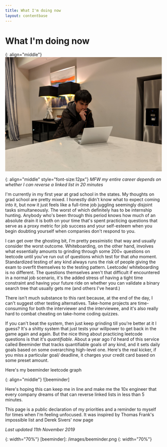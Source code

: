 ```yaml
---
title: What I'm doing now
layout: contentbase
---
```

What I'm doing now
======

{: align="middle"}
![now_page]

{: align="middle" style="font-size:12px"}
_MFW my entire career depends on whether I can reverse a linked list in 20 minutes_

I'm currently in my first year at grad school in the states. My thoughts on grad school are pretty mixed. I honestly didn't know what to expect coming into it, but now it just feels like a full-time job juggling seemingly disjoint tasks simultaneously. The worst of which definitely has to be internship hunting. Anybody who's been through this period knows how much of an absolute drain it is both on your time that's spent practicing questions that serve as a proxy metric for job success and your self-esteem when you begin doubting yourself when companies don't respond to you.

I can get over the ghosting bit, I'm pretty pessimistic that way and usually consider the worst outcome. Whiteboarding, on the other hand, involves what essentially amounts to grinding through some 200+ questions on leetcode until you've run out of questions which test for that _aha_ moment. 
Standardized testing of any kind always runs the risk of people giving the exam to overfit themselves to the testing pattern. Leetcode/ whiteboarding is no different. The questions themselves aren't that difficult if encountered in a normal job scenario, it's the added stress of having a tight time constraint and having your future ride on whether you can validate a binary search tree that usually gets me (and others I've heard.)

There isn't much substance to this rant because, at the end of the day, I can't suggest other testing alternatives. Take-home projects are time-consuming for both the interviewer and the interviewee, and it's also really hard to combat cheating on take-home coding quizzes.

If you can't beat the system, then just keep grinding till you're better at it I guess? It's a shitty system that just tests your willpower to get back in the game again and again. But the nice thing about practicing leetcode questions is that it's _quantifiable_. About a year ago I'd heard of this service called Beeminder that tracks quantifiable goals of any kind, and it sets daily goals based on some overarching high-level one. Here's the real kicker, if you miss a particular goal/ deadline, it charges your credit card based on some preset amount.

Here's my beeminder leetcode graph

{: align="middle"}
![beeminder]

Here's hoping this can keep me in line and make me the 10x engineer that every company dreams of that can reverse linked lists in less than 5 minutes.

This page is a public declaration of my priorities and a reminder to myself for times when I'm feeling unfocused. It was inspired by Thomas Frank's impossible list and Derek Sivers' now page

_Last updated 11th November 2019_

[now_page]: /images/now_page.jpg
{: width="70%"}
[beeminder]: /images/beeminder.png
{: width="70%"}